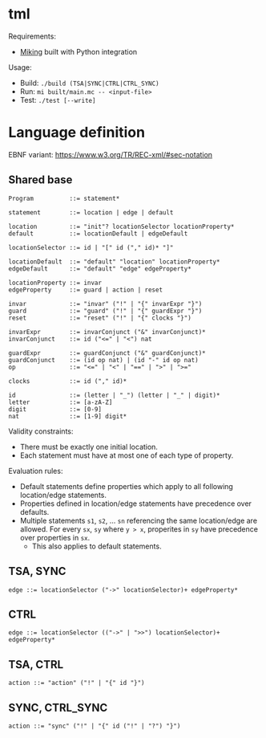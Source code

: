 # tml

Requirements:
- [Miking](https://github.com/miking-lang/miking/tree/develop) built with Python integration

Usage:
- Build: `./build (TSA|SYNC|CTRL|CTRL_SYNC)`
- Run: `mi built/main.mc -- <input-file>`
- Test: `./test [--write]`

# Language definition

EBNF variant: <https://www.w3.org/TR/REC-xml/#sec-notation>

## Shared base

```
Program          ::= statement*

statement        ::= location | edge | default

location         ::= "init"? locationSelector locationProperty*
default          ::= locationDefault | edgeDefault

locationSelector ::= id | "[" id ("," id)* "]"

locationDefault  ::= "default" "location" locationProperty*
edgeDefault      ::= "default" "edge" edgeProperty*

locationProperty ::= invar
edgeProperty     ::= guard | action | reset

invar            ::= "invar" ("!" | "{" invarExpr "}")
guard            ::= "guard" ("!" | "{" guardExpr "}")
reset            ::= "reset" ("!" | "{" clocks "}")

invarExpr        ::= invarConjunct ("&" invarConjunct)*
invarConjunct    ::= id ("<=" | "<") nat

guardExpr        ::= guardConjunct ("&" guardConjunct)*
guardConjunct    ::= (id op nat) | (id "-" id op nat)
op               ::= "<=" | "<" | "==" | ">" | ">="

clocks           ::= id ("," id)*

id               ::= (letter | "_") (letter | "_" | digit)*
letter           ::= [a-zA-Z]
digit            ::= [0-9]
nat              ::= [1-9] digit*
```

Validity constraints:
- There must be exactly one initial location.
- Each statement must have at most one of each type of property.

Evaluation rules:
- Default statements define properties which apply to all following location/edge statements.
- Properties defined in location/edge statements have precedence over defaults.
- Multiple statements `s1`, `s2`, ... `sn` referencing the same location/edge are allowed. For every `sx`, `sy` where `y > x`, properites in `sy` have precedence over properties in `sx`.
    - This also applies to default statements.

## TSA, SYNC

```
edge ::= locationSelector ("->" locationSelector)+ edgeProperty*
```

## CTRL

```
edge ::= locationSelector (("->" | ">>") locationSelector)+ edgeProperty*
```

## TSA, CTRL

```
action ::= "action" ("!" | "{" id "}")
```

## SYNC, CTRL_SYNC

```
action ::= "sync" ("!" | "{" id ("!" | "?") "}")
```
